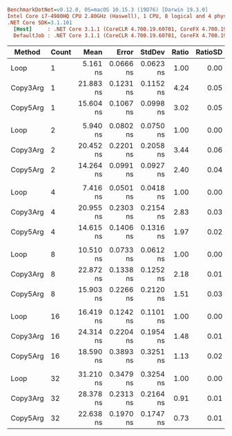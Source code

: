 ﻿```ini

BenchmarkDotNet=v0.12.0, OS=macOS 10.15.3 (19D76) [Darwin 19.3.0]
Intel Core i7-4980HQ CPU 2.80GHz (Haswell), 1 CPU, 8 logical and 4 physical cores
.NET Core SDK=3.1.101
  [Host]     : .NET Core 3.1.1 (CoreCLR 4.700.19.60701, CoreFX 4.700.19.60801), X64 RyuJIT
  DefaultJob : .NET Core 3.1.1 (CoreCLR 4.700.19.60701, CoreFX 4.700.19.60801), X64 RyuJIT
```

|   Method | Count |      Mean |     Error |    StdDev | Ratio | RatioSD |
|--------- |------ |----------:|----------:|----------:|------:|--------:|
|     Loop |     1 |  5.161 ns | 0.0666 ns | 0.0623 ns |  1.00 |    0.00 |
| Copy3Arg |     1 | 21.883 ns | 0.1231 ns | 0.1152 ns |  4.24 |    0.05 |
| Copy5Arg |     1 | 15.604 ns | 0.1067 ns | 0.0998 ns |  3.02 |    0.05 |
|          |       |           |           |           |       |         |
|     Loop |     2 |  5.940 ns | 0.0802 ns | 0.0750 ns |  1.00 |    0.00 |
| Copy3Arg |     2 | 20.452 ns | 0.2201 ns | 0.2058 ns |  3.44 |    0.06 |
| Copy5Arg |     2 | 14.264 ns | 0.0991 ns | 0.0927 ns |  2.40 |    0.04 |
|          |       |           |           |           |       |         |
|     Loop |     4 |  7.416 ns | 0.0501 ns | 0.0418 ns |  1.00 |    0.00 |
| Copy3Arg |     4 | 20.955 ns | 0.2303 ns | 0.2154 ns |  2.83 |    0.03 |
| Copy5Arg |     4 | 14.615 ns | 0.1406 ns | 0.1316 ns |  1.97 |    0.02 |
|          |       |           |           |           |       |         |
|     Loop |     8 | 10.510 ns | 0.0733 ns | 0.0612 ns |  1.00 |    0.00 |
| Copy3Arg |     8 | 22.872 ns | 0.1338 ns | 0.1252 ns |  2.18 |    0.01 |
| Copy5Arg |     8 | 15.903 ns | 0.2266 ns | 0.2120 ns |  1.51 |    0.03 |
|          |       |           |           |           |       |         |
|     Loop |    16 | 16.419 ns | 0.1242 ns | 0.1101 ns |  1.00 |    0.00 |
| Copy3Arg |    16 | 24.314 ns | 0.2204 ns | 0.1954 ns |  1.48 |    0.01 |
| Copy5Arg |    16 | 18.590 ns | 0.3893 ns | 0.3251 ns |  1.13 |    0.02 |
|          |       |           |           |           |       |         |
|     Loop |    32 | 31.210 ns | 0.3479 ns | 0.3254 ns |  1.00 |    0.00 |
| Copy3Arg |    32 | 28.378 ns | 0.2313 ns | 0.2164 ns |  0.91 |    0.01 |
| Copy5Arg |    32 | 22.638 ns | 0.1970 ns | 0.1747 ns |  0.73 |    0.01 |